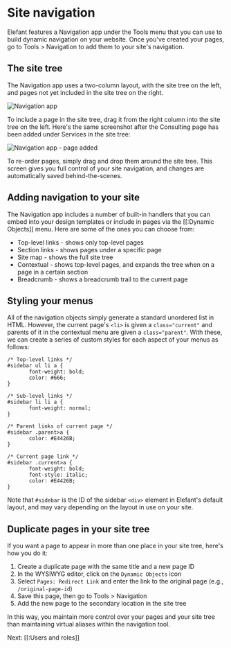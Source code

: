 # Site navigation

Elefant features a Navigation app under the Tools menu that you can use to build dynamic navigation on your website. Once you've created your pages, go to Tools > Navigation to add them to your site's navigation.

## The site tree

The Navigation app uses a two-column layout, with the site tree on the left, and pages not yet included in the site tree on the right.

![Navigation app](/apps/docs/docs/2.0/pix/navigation-01.png)

To include a page in the site tree, drag it from the right column into the site tree on the left. Here's the same screenshot after the Consulting page has been added under Services in the site tree:

![Navigation app - page added](/apps/docs/docs/2.0/pix/navigation-02.png)

To re-order pages, simply drag and drop them around the site tree. This screen gives you full control of your site navigation, and changes are automatically saved behind-the-scenes.

## Adding navigation to your site

The Navigation app includes a number of built-in handlers that you can embed into your design templates or include in pages via the [[:Dynamic Objects]] menu. Here are some of the ones you can choose from:

* Top-level links - shows only top-level pages
* Section links - shows pages under a specific page
* Site map - shows the full site tree
* Contextual - shows top-level pages, and expands the tree when on a page in a certain section
* Breadcrumb - shows a breadcrumb trail to the current page

## Styling your menus

All of the navigation objects simply generate a standard unordered list in HTML. However, the current page's `<li>` is given a `class="current"` and parents of it in the contextual menu are given a `class="parent"`. With these, we can create a series of custom styles for each aspect of your menus as follows:

~~~
/* Top-level links */
#sidebar ul li a {
       font-weight: bold;
       color: #666;
}

/* Sub-level links */
#sidebar li li a {
       font-weight: normal;
}

/* Parent links of current page */
#sidebar .parent>a {
       color: #E4426B;
}

/* Current page link */
#sidebar .current>a {
       font-weight: bold;
       font-style: italic;
       color: #E4426B;
}
~~~

Note that `#sidebar` is the ID of the sidebar `<div>` element in Elefant's default layout, and may vary depending on the layout in use on your site.

## Duplicate pages in your site tree

If you want a page to appear in more than one place in your site tree, here's how you do it:

1. Create a duplicate page with the same title and a new page ID
2. In the WYSIWYG editor, click on the `Dynamic Objects` icon
3. Select `Pages: Redirect Link` and enter the link to the original page (e.g., `/original-page-id`)
4. Save this page, then go to Tools > Navigation
5. Add the new page to the secondary location in the site tree

In this way, you maintain more control over your pages and your site tree than maintaining virtual aliases within the navigation tool.

Next: [[:Users and roles]]